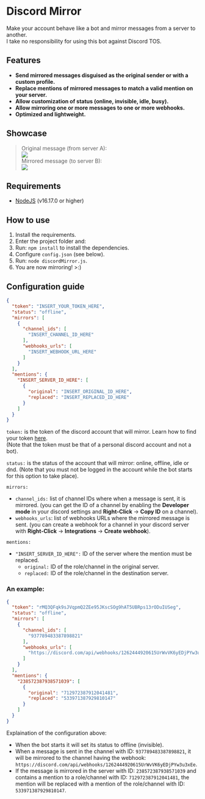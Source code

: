 # Discord Mirror
Make your account behave like a bot and mirror messages from a server to another.\
I take no responsibility for using this bot against Discord TOS.

## Features
- **Send mirrored messages disguised as the original sender or with a custom profile.**
- **Replace mentions of mirrored messages to match a valid mention on your server.**
- **Allow customization of status (online, invisible, idle, busy).**
- **Allow mirroring one or more messages to one or more webhooks.**
- **Optimized and lightweight.**

## Showcase
> Original message (from server A):\
![](https://i.imgur.com/ogelJ23.png)\
Mirrored message (to server B):\
![](https://i.imgur.com/C42OT64.png)

## Requirements
- [NodeJS](https://nodejs.org/en/download/) (v16.17.0 or higher)

## How to use
1. Install the requirements.
2. Enter the project folder and:
3. Run: `npm install` to install the dependencies.
4. Configure `config.json` (see below).
4. Run: `node discordMirror.js`.
5. You are now mirroring! >:)

## Configuration guide
```json
{
  "token": "INSERT_YOUR_TOKEN_HERE",
  "status": "offline",
  "mirrors": [
    {
      "channel_ids": [
        "INSERT_CHANNEL_ID_HERE"
      ],
      "webhooks_urls": [
        "INSERT_WEBHOOK_URL_HERE"
      ]
    }
  ],
  "mentions": {
    "INSERT_SERVER_ID_HERE": [
      {
        "original": "INSERT_ORIGINAL_ID_HERE",
        "replaced": "INSERT_REPLACED_ID_HERE"
      }
    ]
  }
}
```

`token:` is the token of the discord account that will mirror. Learn how to find your token [here](https://www.androidauthority.com/get-discord-token-3149920/).\
(Note that the token must be that of a personal discord account and not a bot).

`status:` is the status of the account that will mirror: online, offline, idle or dnd. (Note that you must not be logged in the account while the bot starts for this option to take place).

`mirrors:`
- `channel_ids:` list of channel IDs where when a message is sent, it is mirrored. (you can get the ID of a channel by enabling the **Developer mode** in your discord settings and **Right-Click** -> **Copy ID** on a channel).
- `webhooks_urls`: list of webhooks URLs where the mirrored message is sent. (you can create a webhook for a channel in your discord server with **Right-Click** -> **Integrations** -> **Create webhook**).

`mentions:`
- `"INSERT_SERVER_ID_HERE":` ID of the server where the mention must be replaced. 
  - `original:` ID of the role/channel in the original server.
  - `replaced:` ID of the role/channel in the destination server.

### An example:
```json
{
  "token": "rMQ3QFqk9sJVqpmQ2ZEe95JKscSOg9hAT5UBRps13rODuIUSeg",
  "status": "offline",
  "mirrors": [
    {
      "channel_ids": [
        "937789483387898821"
      ],
      "webhooks_urls": [
        "https://discord.com/api/webhooks/1262444920615UrWvVK6yEDjPYw3u3xEe"
      ]
    }
  ],
  "mentions": {
    "238572387938571039": [
      {
        "original": "712972387912041481",
        "replaced": "533971387929810147"
      }
    ]
  }
}
```
Explaination of the configuration above:
- When the bot starts it will set its status to offline (invisible).
- When a message is sent in the channel with ID: `937789483387898821`, it will be mirrored to the channel having the webhook: `https://discord.com/api/webhooks/1262444920615UrWvVK6yEDjPYw3u3xEe`.
- If the message is mirrored in the server with ID: `238572387938571039` and contains a mention to a role/channel with ID: `712972387912041481`, the mention will be replaced with a mention of the role/channel with ID: `533971387929810147`.
